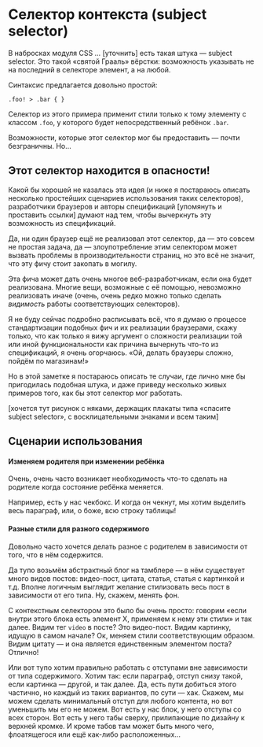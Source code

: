 # Селектор контекста (subject selector)

В набросках модуля CSS … [уточнить] есть такая штука — subject selector. Это такой «святой Грааль» вёрстки: возможность указывать не на последний в селекторе элемент, а на любой.

Синтаксис предлагается довольно простой:

    .foo! > .bar { }

Селектор из этого примера применит стили только к тому элементу с классом `.foo`, у которого будет непосредственный ребёнок `.bar`.

Возможности, которые этот селектор мог бы предоставить — почти безграничны. Но…

## Этот селектор находится в опасности!

Какой бы хорошей не казалась эта идея (и ниже я постараюсь описать несколько простейших сценариев использования таких селекторов), разработчики браузеров и авторы спецификаций [упомянуть и проставить ссылки] думают над тем, чтобы вычеркнуть эту возможность из спецификаций.

Да, ни один браузер ещё не реализовал этот селектор, да — это совсем не простая задача, да — злоупотребление этим селектором может вызвать проблемы в производительности страниц, но это всё не значит, что эту фичу стоит закопать в могилу.

Эта фича может дать очень многое веб-разработчикам, если она будет реализована. Многие вещи, возможные с её помощью, невозможно реализовать иначе (очень, очень редко можно только сделать *видимость* работы соответствующих селекторов).

Я не буду сейчас подробно расписывать всё, что я думаю о процессе стандартизации подобных фич и их реализации браузерами, скажу только, что как только я вижу аргумент о сложности реализации той или иной функциональности как причина вычернуть что-то из спецификаций, я очень огорчаюсь. «Ой, делать браузеры сложно, пойдём по магазинам!»

Но в этой заметке я постараюсь описать те случаи, где лично мне бы пригодилась подобная штука, и даже приведу несколько живых примеров того, как бы этот селектор мог работать.

[хочется тут рисунок с няками, держащих плакаты типа «спасите subject selector», с восклицательными знаками и всем таким]

## Сценарии использования

#### Изменяем родителя при изменении ребёнка

Очень, очень часто возникает необходимость что-то сделать на родителе когда состояние ребёнка меняется.

Например, есть у нас чекбокс. И когда он чекнут, мы хотим выделить весь параграф, или, о боже, всю строку таблицы!

#### Разные стили для разного содержимого

Довольно часто хочется делать разное с родителем в зависимости от того, что в нём содержится.

Да тупо возьмём абстрактный блог на тамблере — в нём существует много видов постов: видео-пост, цитата, статья, статья с картинкой и т.д. Вполне логичным выглядит желание стилизовать весь пост в зависимости от его типа. Ну, скажем, менять фон.

С контекстным селектором это было бы очень просто: говорим «если внутри этого блока есть элемент X, применяем к нему эти стили» и так далее. Видим тег `video` в посте? Это видео-пост. Видим картинку, идущую в самом начале? Ок, меняем стили соответствующим образом. Видим цитату — и она является единственным элементом поста? Отлично!

Или вот тупо хотим правильно работать с отступами вне зависимости от типа содержимого. Хотим так: если параграф, отступ снизу такой, если картинка — другой, и так далее. Да, есть пути добиться этого частично, но каждый из таких вариантов, по сути — хак. Скажем, мы можем сделать минимальный отступ для любого контента, но вот уменьшить мы его не можем. Вот есть у нас блок, у него отступы со всех сторон. Вот есть у него табы сверху, прилипающие по дизайну к верхней кромке. И кроме табов там может быть много чего, флоатящегося или ещё как-либо расположенных…

#### 